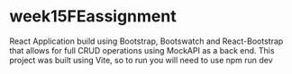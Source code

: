 # week15FEassignment
React Application build using Bootstrap, Bootswatch and React-Bootstrap that allows for full CRUD operations using MockAPI as a back end.
This project was built using Vite, so to run you will need to use npm run dev
